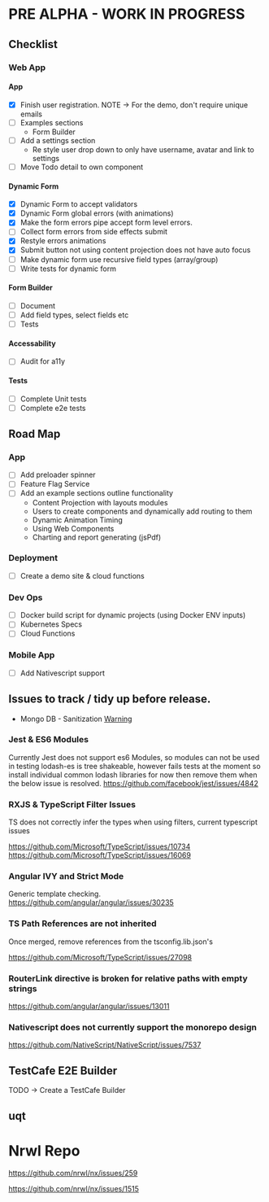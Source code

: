 # PRE ALPHA - WORK IN PROGRESS

## Checklist

### Web App

#### App

- [x] Finish user registration. NOTE -> For the demo, don't require unique emails
- [ ] Examples sections
  - Form Builder
- [ ] Add a settings section
  - Re style user drop down to only have username, avatar and link to settings
- [ ] Move Todo detail to own component

#### Dynamic Form

- [x] Dynamic Form to accept validators
- [x] Dynamic Form global errors (with animations)
- [x] Make the form errors pipe accept form level errors.
- [ ] Collect form errors from side effects submit
- [x] Restyle errors animations
- [x] Submit button not using content projection does not have auto focus
- [ ] Make dynamic form use recursive field types (array/group)
- [ ] Write tests for dynamic form

#### Form Builder

- [ ] Document
- [ ] Add field types, select fields etc
- [ ] Tests

#### Accessability

- [ ] Audit for a11y

#### Tests

- [ ] Complete Unit tests
- [ ] Complete e2e tests

## Road Map

### App

- [ ] Add preloader spinner
- [ ] Feature Flag Service
- [ ] Add an example sections outline functionality
  - Content Projection with layouts modules
  - Users to create components and dynamically add routing to them
  - Dynamic Animation Timing
  - Using Web Components
  - Charting and report generating (jsPdf)

### Deployment

- [ ] Create a demo site & cloud functions

### Dev Ops

- [ ] Docker build script for dynamic projects (using Docker ENV inputs)
- [ ] Kubernetes Specs
- [ ] Cloud Functions

### Mobile App

- [ ] Add Nativescript support

## Issues to track / tidy up before release.

- Mongo DB - Sanitization [Warning](https://github.com/mongodb-js/mongodb-core/issues/453)

### Jest & ES6 Modules

Currently Jest does not support es6 Modules, so modules can not be used in testing
lodash-es is tree shakeable, however fails tests at the moment so install individual common lodash libraries for now then remove them when
the below issue is resolved.
https://github.com/facebook/jest/issues/4842

### RXJS & TypeScript Filter Issues

TS does not correctly infer the types when using filters, current typescript issues

https://github.com/Microsoft/TypeScript/issues/10734
https://github.com/Microsoft/TypeScript/issues/16069

### Angular IVY and Strict Mode

Generic template checking.
https://github.com/angular/angular/issues/30235

### TS Path References are not inherited

Once merged, remove references from the tsconfig.lib.json's

https://github.com/Microsoft/TypeScript/issues/27098

### RouterLink directive is broken for relative paths with empty strings

https://github.com/angular/angular/issues/13011

### Nativescript does not currently support the monorepo design

https://github.com/NativeScript/NativeScript/issues/7537

## TestCafe E2E Builder

TODO -> Create a TestCafe Builder

## uqt

# Nrwl Repo

https://github.com/nrwl/nx/issues/259

https://github.com/nrwl/nx/issues/1515
